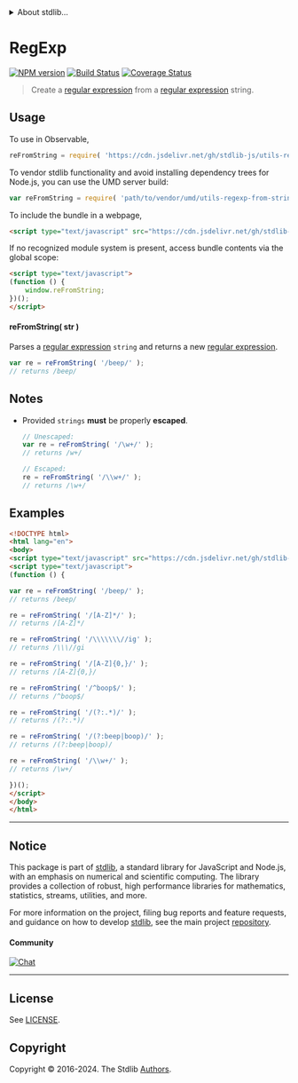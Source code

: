 <!--

@license Apache-2.0

Copyright (c) 2018 The Stdlib Authors.

Licensed under the Apache License, Version 2.0 (the "License");
you may not use this file except in compliance with the License.
You may obtain a copy of the License at

   http://www.apache.org/licenses/LICENSE-2.0

Unless required by applicable law or agreed to in writing, software
distributed under the License is distributed on an "AS IS" BASIS,
WITHOUT WARRANTIES OR CONDITIONS OF ANY KIND, either express or implied.
See the License for the specific language governing permissions and
limitations under the License.

-->


<details>
  <summary>
    About stdlib...
  </summary>
  <p>We believe in a future in which the web is a preferred environment for numerical computation. To help realize this future, we've built stdlib. stdlib is a standard library, with an emphasis on numerical and scientific computation, written in JavaScript (and C) for execution in browsers and in Node.js.</p>
  <p>The library is fully decomposable, being architected in such a way that you can swap out and mix and match APIs and functionality to cater to your exact preferences and use cases.</p>
  <p>When you use stdlib, you can be absolutely certain that you are using the most thorough, rigorous, well-written, studied, documented, tested, measured, and high-quality code out there.</p>
  <p>To join us in bringing numerical computing to the web, get started by checking us out on <a href="https://github.com/stdlib-js/stdlib">GitHub</a>, and please consider <a href="https://opencollective.com/stdlib">financially supporting stdlib</a>. We greatly appreciate your continued support!</p>
</details>

# RegExp

[![NPM version][npm-image]][npm-url] [![Build Status][test-image]][test-url] [![Coverage Status][coverage-image]][coverage-url] <!-- [![dependencies][dependencies-image]][dependencies-url] -->

> Create a [regular expression][regexp] from a [regular expression][regexp] string.



<section class="usage">

## Usage

To use in Observable,

```javascript
reFromString = require( 'https://cdn.jsdelivr.net/gh/stdlib-js/utils-regexp-from-string@v0.2.0-umd/browser.js' )
```

To vendor stdlib functionality and avoid installing dependency trees for Node.js, you can use the UMD server build:

```javascript
var reFromString = require( 'path/to/vendor/umd/utils-regexp-from-string/index.js' )
```

To include the bundle in a webpage,

```html
<script type="text/javascript" src="https://cdn.jsdelivr.net/gh/stdlib-js/utils-regexp-from-string@v0.2.0-umd/browser.js"></script>
```

If no recognized module system is present, access bundle contents via the global scope:

```html
<script type="text/javascript">
(function () {
    window.reFromString;
})();
</script>
```

#### reFromString( str )

Parses a [regular expression][regexp] `string` and returns a new [regular expression][regexp].

```javascript
var re = reFromString( '/beep/' );
// returns /beep/
```

</section>

<!-- /.usage -->

<section class="notes">

## Notes

-   Provided `strings` **must** be properly **escaped**.

    <!-- eslint-disable no-useless-escape -->

    ```javascript
    // Unescaped:
    var re = reFromString( '/\w+/' );
    // returns /w+/

    // Escaped:
    re = reFromString( '/\\w+/' );
    // returns /\w+/
    ```

</section>

<!-- /.notes -->

<section class="examples">

## Examples

<!-- eslint-disable no-useless-escape -->

<!-- eslint no-undef: "error" -->

```html
<!DOCTYPE html>
<html lang="en">
<body>
<script type="text/javascript" src="https://cdn.jsdelivr.net/gh/stdlib-js/utils-regexp-from-string@v0.2.0-umd/browser.js"></script>
<script type="text/javascript">
(function () {

var re = reFromString( '/beep/' );
// returns /beep/

re = reFromString( '/[A-Z]*/' );
// returns /[A-Z]*/

re = reFromString( '/\\\\\\\//ig' );
// returns /\\\//gi

re = reFromString( '/[A-Z]{0,}/' );
// returns /[A-Z]{0,}/

re = reFromString( '/^boop$/' );
// returns /^boop$/

re = reFromString( '/(?:.*)/' );
// returns /(?:.*)/

re = reFromString( '/(?:beep|boop)/' );
// returns /(?:beep|boop)/

re = reFromString( '/\\w+/' );
// returns /\w+/

})();
</script>
</body>
</html>
```

</section>

<!-- /.examples -->

<!-- Section for related `stdlib` packages. Do not manually edit this section, as it is automatically populated. -->

<section class="related">

</section>

<!-- /.related -->

<!-- Section for all links. Make sure to keep an empty line after the `section` element and another before the `/section` close. -->


<section class="main-repo" >

* * *

## Notice

This package is part of [stdlib][stdlib], a standard library for JavaScript and Node.js, with an emphasis on numerical and scientific computing. The library provides a collection of robust, high performance libraries for mathematics, statistics, streams, utilities, and more.

For more information on the project, filing bug reports and feature requests, and guidance on how to develop [stdlib][stdlib], see the main project [repository][stdlib].

#### Community

[![Chat][chat-image]][chat-url]

---

## License

See [LICENSE][stdlib-license].


## Copyright

Copyright &copy; 2016-2024. The Stdlib [Authors][stdlib-authors].

</section>

<!-- /.stdlib -->

<!-- Section for all links. Make sure to keep an empty line after the `section` element and another before the `/section` close. -->

<section class="links">

[npm-image]: http://img.shields.io/npm/v/@stdlib/utils-regexp-from-string.svg
[npm-url]: https://npmjs.org/package/@stdlib/utils-regexp-from-string

[test-image]: https://github.com/stdlib-js/utils-regexp-from-string/actions/workflows/test.yml/badge.svg?branch=v0.2.0
[test-url]: https://github.com/stdlib-js/utils-regexp-from-string/actions/workflows/test.yml?query=branch:v0.2.0

[coverage-image]: https://img.shields.io/codecov/c/github/stdlib-js/utils-regexp-from-string/main.svg
[coverage-url]: https://codecov.io/github/stdlib-js/utils-regexp-from-string?branch=main

<!--

[dependencies-image]: https://img.shields.io/david/stdlib-js/utils-regexp-from-string.svg
[dependencies-url]: https://david-dm.org/stdlib-js/utils-regexp-from-string/main

-->

[chat-image]: https://img.shields.io/gitter/room/stdlib-js/stdlib.svg
[chat-url]: https://app.gitter.im/#/room/#stdlib-js_stdlib:gitter.im

[stdlib]: https://github.com/stdlib-js/stdlib

[stdlib-authors]: https://github.com/stdlib-js/stdlib/graphs/contributors

[umd]: https://github.com/umdjs/umd
[es-module]: https://developer.mozilla.org/en-US/docs/Web/JavaScript/Guide/Modules

[deno-url]: https://github.com/stdlib-js/utils-regexp-from-string/tree/deno
[deno-readme]: https://github.com/stdlib-js/utils-regexp-from-string/blob/deno/README.md
[umd-url]: https://github.com/stdlib-js/utils-regexp-from-string/tree/umd
[umd-readme]: https://github.com/stdlib-js/utils-regexp-from-string/blob/umd/README.md
[esm-url]: https://github.com/stdlib-js/utils-regexp-from-string/tree/esm
[esm-readme]: https://github.com/stdlib-js/utils-regexp-from-string/blob/esm/README.md
[branches-url]: https://github.com/stdlib-js/utils-regexp-from-string/blob/main/branches.md

[stdlib-license]: https://raw.githubusercontent.com/stdlib-js/utils-regexp-from-string/main/LICENSE

[regexp]: https://developer.mozilla.org/en-US/docs/Web/JavaScript/Guide/Regular_Expressions

</section>

<!-- /.links -->
